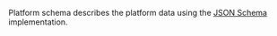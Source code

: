 
Platform schema describes the platform data using the [JSON Schema](https://json-schema.org)
implementation.

